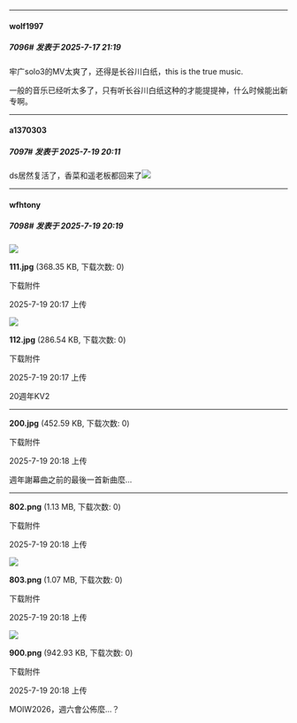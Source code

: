 ﻿
*****

####  wolf1997  
##### 7096#       发表于 2025-7-17 21:19

牢广solo3的MV太爽了，还得是长谷川白纸，this is the true music.

一般的音乐已经听太多了，只有听长谷川白纸这种的才能提提神，什么时候能出新专啊。


*****

####  a1370303  
##### 7097#       发表于 2025-7-19 20:11

ds居然复活了，香菜和遥老板都回来了<img src="https://static.stage1st.com/image/smiley/face2017/138.png" referrerpolicy="no-referrer">


*****

####  wfhtony  
##### 7098#       发表于 2025-7-19 20:19

<img src="https://img.stage1st.com/forum/202507/19/201754jtpffh6rrr6hkbww.jpg" referrerpolicy="no-referrer">

<strong>111.jpg</strong> (368.35 KB, 下载次数: 0)

下载附件

2025-7-19 20:17 上传

<img src="https://img.stage1st.com/forum/202507/19/201754k60iiv500j6h96j0.jpg" referrerpolicy="no-referrer">

<strong>112.jpg</strong> (286.54 KB, 下载次数: 0)

下载附件

2025-7-19 20:17 上传

20週年KV2

<hr class="l"/)

<img src="https://img.stage1st.com/forum/202507/19/201831kuzk9grssd3rhmrs.jpg" referrerpolicy="no-referrer">

<strong>200.jpg</strong> (452.59 KB, 下载次数: 0)

下载附件

2025-7-19 20:18 上传

週年謝幕曲之前的最後一首新曲麼...

<hr class="l"/)

<img src="https://img.stage1st.com/forum/202507/19/201851n2votg38i3g3i3g8.png" referrerpolicy="no-referrer">

<strong>802.png</strong> (1.13 MB, 下载次数: 0)

下载附件

2025-7-19 20:18 上传

<img src="https://img.stage1st.com/forum/202507/19/201851ppsa0x44amv3q7hx.png" referrerpolicy="no-referrer">

<strong>803.png</strong> (1.07 MB, 下载次数: 0)

下载附件

2025-7-19 20:18 上传

<img src="https://img.stage1st.com/forum/202507/19/201852qf0y64oc05wn47fo.png" referrerpolicy="no-referrer">

<strong>900.png</strong> (942.93 KB, 下载次数: 0)

下载附件

2025-7-19 20:18 上传

MOIW2026，週六會公佈麼...？

